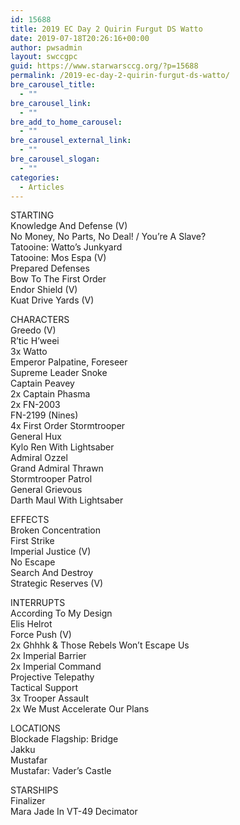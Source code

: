 ```yaml
---
id: 15688
title: 2019 EC Day 2 Quirin Furgut DS Watto
date: 2019-07-18T20:26:16+00:00
author: pwsadmin
layout: swccgpc
guid: https://www.starwarsccg.org/?p=15688
permalink: /2019-ec-day-2-quirin-furgut-ds-watto/
bre_carousel_title:
  - ""
bre_carousel_link:
  - ""
bre_add_to_home_carousel:
  - ""
bre_carousel_external_link:
  - ""
bre_carousel_slogan:
  - ""
categories:
  - Articles
---
```

STARTING  
Knowledge And Defense (V)  
No Money, No Parts, No Deal! / You&#8217;re A Slave?  
Tatooine: Watto&#8217;s Junkyard  
Tatooine: Mos Espa (V)  
Prepared Defenses  
Bow To The First Order  
Endor Shield (V)  
Kuat Drive Yards (V)

CHARACTERS  
Greedo (V)  
R&#8217;tic H&#8217;weei  
3x Watto  
Emperor Palpatine, Foreseer  
Supreme Leader Snoke  
Captain Peavey  
2x Captain Phasma  
2x FN-2003  
FN-2199 (Nines)  
4x First Order Stormtrooper  
General Hux  
Kylo Ren With Lightsaber  
Admiral Ozzel  
Grand Admiral Thrawn  
Stormtrooper Patrol  
General Grievous  
Darth Maul With Lightsaber

EFFECTS  
Broken Concentration  
First Strike  
Imperial Justice (V)  
No Escape  
Search And Destroy  
Strategic Reserves (V)

INTERRUPTS  
According To My Design  
Elis Helrot  
Force Push (V)  
2x Ghhhk & Those Rebels Won&#8217;t Escape Us  
2x Imperial Barrier  
2x Imperial Command  
Projective Telepathy  
Tactical Support  
3x Trooper Assault  
2x We Must Accelerate Our Plans

LOCATIONS  
Blockade Flagship: Bridge  
Jakku  
Mustafar  
Mustafar: Vader&#8217;s Castle

STARSHIPS  
Finalizer  
Mara Jade In VT-49 Decimator